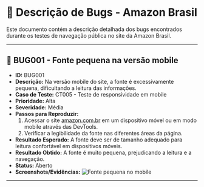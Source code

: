 # 🐞 Descrição de Bugs - Amazon Brasil

Este documento contém a descrição detalhada dos bugs encontrados durante os testes de navegação pública no site da Amazon Brasil.

---

## 🐞 BUG001 - Fonte pequena na versão mobile

- **ID:** BUG001
- **Descrição:** Na versão mobile do site, a fonte é excessivamente pequena, dificultando a leitura das informações.
- **Caso de Teste:** CT005 - Teste de responsividade em mobile
- **Prioridade:** Alta
- **Severidade:** Média
- **Passos para Reproduzir:**
  1. Acessar o site [amazon.com.br](https://www.amazon.com.br) em um dispositivo móvel ou em modo mobile através das DevTools.
  2. Verificar a legibilidade da fonte nas diferentes áreas da página.
- **Resultado Esperado:** A fonte deve ser de tamanho adequado para leitura confortável em dispositivos móveis.
- **Resultado Obtido:** A fonte é muito pequena, prejudicando a leitura e a navegação.
- **Status:** Aberto
- **Screenshots/Evidências:** ![Fonte pequena no mobile](../evidencias-visuais/CT005_amazon.png)

---
